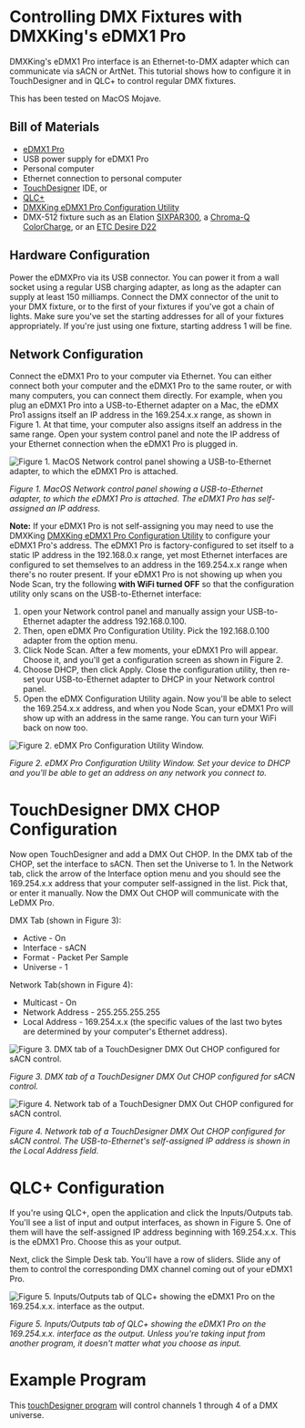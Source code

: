 # Controlling DMX Fixtures with DMXKing's eDMX1 Pro 
DMXKing's eDMX1 Pro interface is an Ethernet-to-DMX adapter which can communicate via sACN or ArtNet. This tutorial shows how to configure it in TouchDesigner and in QLC+ to control regular DMX fixtures.

This has been tested on MacOS Mojave.

## Bill of Materials

* [eDMX1 Pro](https://dmxking.com/artnetsacn/edmx1-pro) 
* USB power supply for eDMX1 Pro
* Personal computer
* Ethernet connection to personal computer
* [TouchDesigner](https://derivative.ca/product) IDE, or 
* [QLC+](https://www.qlcplus.org/)
* [DMXKing eDMX1 Pro Configuration Utility](https://dmxking.com/artnetsacn/edmx1-pro)
* DMX-512 fixture such as an Elation [SIXPAR300](https://www.elationlighting.com/sixpar-300), a [Chroma-Q ColorCharge](https://chroma-q.com/products/color-charge), or an [ETC Desire D22](https://www.etcconnect.com/Products/Lighting-Fixtures/Desire-D22/Features.aspx?utm_campaign=Selador)

## Hardware Configuration
Power the eDMXPro via its USB connector. You can power it from a wall socket using a regular USB charging adapter, as long as the adapter can supply at least 150 milliamps. Connect the DMX connector of the unit to your DMX fixture, or to the first of your fixtures if you've got a chain of lights. Make sure you've set the starting addresses for all of your fixtures appropriately. If you're just using one fixture, starting address 1 will be fine.

## Network Configuration
 Connect the eDMX1 Pro to your computer via Ethernet. You can either connect both your computer and the eDMX1 Pro to the same router, or with many computers, you can connect them directly. For example, when you plug an eDMX1 Pro into a USB-to-Ethernet adapter on a Mac, the eDMX Pro1 assigns itself an IP address in the 169.254.x.x range, as shown in Figure 1. At that time, your computer also assigns itself an address in the same range. Open your system control panel and note the IP address of your Ethernet connection when the eDMX1 Pro is plugged in.

 ![Figure 1. MacOS Network control panel showing a USB-to-Ethernet adapter, to which the eDMX1 Pro is attached.](img/macos-usb-ethernet-control-config.png)

_Figure 1. MacOS Network control panel showing a USB-to-Ethernet adapter, to which the eDMX1 Pro is attached. The eDMX1 Pro has self-assigned an IP address._ 


 **Note:**  If your eDMX1 Pro is not self-assigning you may need to use the DMXKing [DMXKing eDMX1 Pro Configuration Utility](https://dmxking.com/artnetsacn/edmx1-pro) to configure your eDMX1 Pro's address. The eDMX1 Pro is factory-configured to set itself to a static IP address in the 192.168.0.x range, yet most Ethernet interfaces are configured to set themselves to an address in the 169.254.x.x range when there's no router present.  If your eDMX1 Pro is not showing up when you Node Scan, try the following **with WiFi turned OFF** so that the configuration utility only scans on the USB-to-Ethernet interface:
 
1. open your Network control panel and manually assign your USB-to-Ethernet adapter the address 192.168.0.100. 
2. Then, open eDMX Pro Configuration Utility. Pick the 192.168.0.100 adapter from the option menu.
3. Click Node Scan. After a few moments, your eDMX1 Pro will appear. Choose it, and you'll get a configuration screen as shown in Figure 2. 
4. Choose DHCP, then click Apply. Close the configuration utility, then re-set your USB-to-Ethernet adapter to DHCP in your Network control panel.
5. Open the eDMX Configuration Utility again. Now  you'll be able to select the 169.254.x.x address, and when you Node Scan, your eDMX1 Pro will show up with an address in the same range. You can turn your WiFi back on now too. 

![Figure 2. eDMX Pro Configuration Utility Window.](img/edmx-config-window-2.png)

_Figure 2. eDMX Pro Configuration Utility Window. Set your device to DHCP and you'll be able to get an address on any network you connect to._ 

# TouchDesigner DMX CHOP Configuration
Now open TouchDesigner and add a DMX Out CHOP. In the DMX tab of the CHOP, set the interface to sACN. Then set the Universe to 1. In the Network tab, click the arrow of the Interface option menu and you should see the 169.254.x.x address that your computer self-assigned in the list. Pick that, or enter it manually. Now the DMX Out CHOP will communicate with the LeDMX Pro. 

DMX Tab (shown in Figure 3):
* Active - On  
* Interface - sACN
* Format - Packet Per Sample
* Universe - 1

Network Tab(shown in Figure 4):
* Multicast - On
* Network Address - 255.255.255.255
* Local Address - 169.254.x.x (the specific values of the last two bytes are determined by your computer's Ethernet address).


 ![Figure 3. DMX tab of a TouchDesigner DMX Out CHOP configured for sACN control.](img/DMX-CHOP-DMX-tab.png)

_Figure 3. DMX tab of a TouchDesigner DMX Out CHOP configured for sACN control._ 

![Figure 4. Network tab of a TouchDesigner DMX Out CHOP configured for sACN control.](img/DMX-CHOP-network-tab.png)

_Figure 4. Network tab of a TouchDesigner DMX Out CHOP configured for sACN control. The USB-to-Ethernet's self-assigned IP address is shown in the Local Address field._ 

# QLC+ Configuration
If you're using QLC+, open the application and click the Inputs/Outputs tab. You'll see a list of input and output interfaces, as shown in Figure 5. One of them will have the self-assigned IP address beginning with 169.254.x.x. This is the eDMX1 Pro. Choose this as your output. 

Next, click the Simple Desk tab. You'll have a row of sliders. Slide any of them to control the corresponding DMX channel coming out of your eDMX1 Pro. 

![Figure 5. Inputs/Outputs tab of QLC+ showing the eDMX1 Pro on the 169.254.x.x. interface as the output.](img/edmd1-pro-qlc-plus-config.png)

_Figure 5. Inputs/Outputs tab of QLC+ showing the eDMX1 Pro on the 169.254.x.x. interface as the output. Unless you're taking input from another program, it doesn't matter what you choose as input._ 

# Example Program
This [touchDesigner program](https://github.com/tigoe/DMX-Examples/blob/master/TouchDesigner-Examples/eDMX-pro1-4-channel_Fixture.toe)  will control channels 1 through 4 of a DMX universe. 
